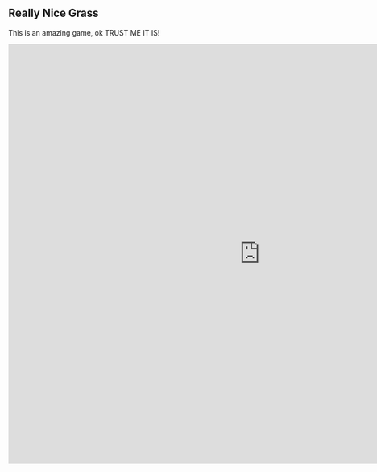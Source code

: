 ## Really Nice Grass

This is an amazing game, ok TRUST ME IT IS!

<iframe src="https://turbowarp.org/647075236/embed?username=john&autoplay" width="998" height="832" allowtransparency="true" frameborder="0" scrolling="no" allowfullscreen></iframe>
